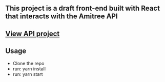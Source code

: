 ## This project is a draft front-end built with React that interacts with the Amitree API

<a href="https://github.com/ioanniskousis/amitree-api"><h2>View API project</h2></a>

## Usage
- Clone the repo
- run: yarn install
- run: yarn start
